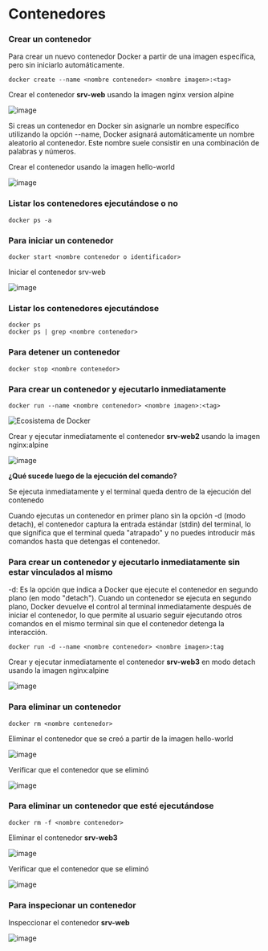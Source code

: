 # Contenedores

### Crear un contenedor
Para crear un nuevo contenedor Docker a partir de una imagen específica, pero sin iniciarlo automáticamente. 

```
docker create --name <nombre contenedor> <nombre imagen>:<tag>
```
Crear el contenedor  **srv-web** usando la imagen nginx version alpine

![image](https://github.com/user-attachments/assets/7c398ac9-93f4-4588-8833-48f76d104a1f)

Si creas un contenedor en Docker sin asignarle un nombre específico utilizando la opción --name, Docker asignará automáticamente un nombre aleatorio al contenedor. Este nombre suele consistir en una combinación de palabras y números.  

Crear el contenedor usando la imagen hello-world

![image](https://github.com/user-attachments/assets/d87d0d22-a687-4151-8c74-79102fa147ab)


### Listar los contenedores ejecutándose o no

```
docker ps -a
```

### Para iniciar un contenedor

```
docker start <nombre contenedor o identificador>
```
Iniciar el contenedor srv-web 

![image](https://github.com/user-attachments/assets/6c9800cb-46e0-426e-8bda-f98f34b2fdf5)


### Listar los contenedores ejecutándose
```
docker ps 
docker ps | grep <nombre contenedor>
```

### Para detener un contenedor

```
docker stop <nombre contenedor>
```

### Para crear un contenedor y ejecutarlo inmediatamente

```
docker run --name <nombre contenedor> <nombre imagen>:<tag>
```
![Ecosistema de Docker](img/dockerRun.PNG)

Crear y ejecutar inmediatamente el contenedor **srv-web2** usando la imagen nginx:alpine

![image](https://github.com/user-attachments/assets/063da98f-ccc6-4362-8886-bfa7789dd85d)


**¿Qué sucede luego de la ejecución del comando?**

Se ejecuta inmediatamente y el terminal queda dentro de la ejecución del contenedo

Cuando ejecutas un contenedor en primer plano sin la opción -d (modo detach), el contenedor captura la entrada estándar (stdin) del terminal, lo que significa que el terminal queda "atrapado" y no puedes introducir más comandos hasta que detengas el contenedor.

### Para crear un contenedor y ejecutarlo inmediatamente sin estar vinculados al mismo
-d: Es la opción que indica a Docker que ejecute el contenedor en segundo plano (en modo "detach").
Cuando un contenedor se ejecuta en segundo plano, Docker devuelve el control al terminal inmediatamente después de iniciar el contenedor, lo que permite al usuario seguir ejecutando otros comandos en el mismo terminal sin que el contenedor detenga la interacción.

```
docker run -d --name <nombre contenedor> <nombre imagen>:tag
```
Crear y ejecutar inmediatamente el contenedor **srv-web3** en modo detach usando la imagen nginx:alpine

![image](https://github.com/user-attachments/assets/11f17b76-ead2-43f9-8b67-67be646a6b6f)


### Para eliminar un contenedor

```
docker rm <nombre contenedor>
```
Eliminar el contenedor que se creó a partir de la imagen hello-world 

![image](https://github.com/user-attachments/assets/da7c73a9-0034-4520-92da-2b8f29e359d3)

Verificar que el contenedor que se eliminó

![image](https://github.com/user-attachments/assets/5d8c4acd-6fb0-4371-af2b-79c146d74786)


### Para eliminar un contenedor que esté ejecutándose

```
docker rm -f <nombre contenedor>
```
Eliminar el contenedor **srv-web3** 

![image](https://github.com/user-attachments/assets/eb443eda-2815-497a-8a0e-2eb939cbed30)


Verificar que el contenedor que se eliminó

![image](https://github.com/user-attachments/assets/6c602b56-5f94-48cc-a976-0baaa6ae9d10)


### Para inspecionar un contenedor 

Inspeccionar el contenedor **srv-web** 

![image](https://github.com/user-attachments/assets/d17a9131-a26a-4b41-8ece-ff18237c8495)

